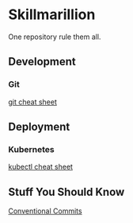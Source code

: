# Skillmarillion

One repository rule them all.

## Development

### Git

[git cheat sheet](https://education.github.com/git-cheat-sheet-education.pdf)

## Deployment

### Kubernetes

[kubectl cheat sheet](https://kubernetes.io/docs/reference/kubectl/cheatsheet/)

## Stuff You Should Know

[Conventional Commits](https://www.conventionalcommits.org/en/v1.0.0/)
